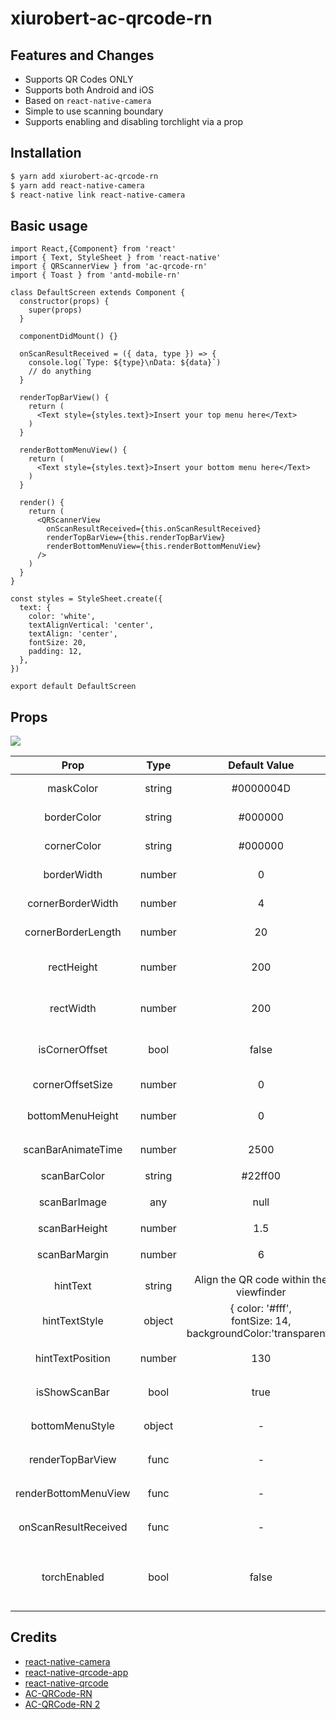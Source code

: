 # xiurobert-ac-qrcode-rn

## Features and Changes
- Supports QR Codes ONLY
- Supports both Android and iOS
- Based on `react-native-camera`
- Simple to use scanning boundary
- Supports enabling and disabling torchlight via a prop

## Installation

```bash
$ yarn add xiurobert-ac-qrcode-rn
$ yarn add react-native-camera
$ react-native link react-native-camera
```

## Basic usage

```ecmascript 6
import React,{Component} from 'react'
import { Text, StyleSheet } from 'react-native'
import { QRScannerView } from 'ac-qrcode-rn'
import { Toast } from 'antd-mobile-rn'

class DefaultScreen extends Component {
  constructor(props) {
    super(props)
  }

  componentDidMount() {}
  
  onScanResultReceived = ({ data, type }) => {
    console.log(`Type: ${type}\nData: ${data}`)
    // do anything
  }

  renderTopBarView() {
    return (
      <Text style={styles.text}>Insert your top menu here</Text>
    )
  }

  renderBottomMenuView() {
    return (
      <Text style={styles.text}>Insert your bottom menu here</Text>
    )
  }

  render() {
    return (
      <QRScannerView
        onScanResultReceived={this.onScanResultReceived}
        renderTopBarView={this.renderTopBarView}
        renderBottomMenuView={this.renderBottomMenuView}
      />
    )
  }
}

const styles = StyleSheet.create({
  text: {
    color: 'white',
    textAlignVertical: 'center',
    textAlign: 'center',
    fontSize: 20,
    padding: 12,
  },
})

export default DefaultScreen
```

## Props

![](https://github.com/MarnoDev/AC-QRCode-RN/blob/master/screenshots/ac-qrcode-props.jpg)

|        Prop        |  Type  |                                 Default Value                                 | Selectable  |        Explanation        |
|:--------------------:|:------:|:----------------------------------------------------------------------:|:-----:|:------------------:|
|      maskColor       | string |                               #0000004D                                | true  |      Mask colour      |
|     borderColor      | string |                                #000000                                 | true  |      Border colour      |
|     cornerColor      | string |                                #000000                                 | true  |      Corner colour      |
|     borderWidth      | number |                                   0                                    | true  |      Border width      |
|  cornerBorderWidth   | number |                                   4                                    | true  |      Corner width      |
|  cornerBorderLength  | number |                                   20                                   | true  |      Corner height      |
|      rectHeight      | number |                                  200                                   | true  |     Scanning rectangle height     |
|      rectWidth       | number |                                  200                                   | true  |     Scanning rectangle height     |
|    isCornerOffset    |  bool  |                                 false                                  | true  |    Whether the corners are offset  |
|   cornerOffsetSize   | number |                                   0                                    | true  |     Corner offset size     |
|   bottomMenuHeight   | number |                                   0                                    | true  |  底部操作菜单高度  |
|  scanBarAnimateTime  | number |                                  2500                                  | true  |   扫描线移动速度   |
|     scanBarColor     | string |                                #22ff00                                 | true  |     扫描线颜色     |
|     scanBarImage     |  any   |                                  null                                  | true  |   使用图片扫描线   |
|    scanBarHeight     | number |                                  1.5                                   | true  |     扫描线高度     |
|    scanBarMargin     | number |                                   6                                    | true  | 扫描线距扫描狂边距 |
|       hintText       | string |                Align the QR code within the viewfinder                | true  |      提示文本      |
|    hintTextStyle     | object | { color: '#fff', </br>fontSize: 14,</br>backgroundColor:'transparent'} | true  |    提示文字样式    |
|   hintTextPosition   | number |                                  130                                   | true  |    提示文字位置    |
|    isShowScanBar     |  bool  |                                  true                                  | true  |   是否显示扫描条   |
|   bottomMenuStyle    | object |                                   -                                    | true  |    底部菜单样式    |
|   renderTopBarView   |  func  |                                   -                                    | false | 绘制顶部操作条组件 |
| renderBottomMenuView |  func  |                                   -                                    | false | 绘制底部操作条组件 |
| onScanResultReceived |  func  |                                   -                                    | false |    扫描结果回调    |
| torchEnabled | bool | false | true |  Whether the torchlight mode is enabled |

## Credits

- [react-native-camera](https://github.com/lwansbrough/react-native-camera)
- [react-native-qrcode-app](https://github.com/insiderdev/react-native-qrcode-app)
- [react-native-qrcode](https://github.com/cssivision/react-native-qrcode)
- [AC-QRCode-RN](https://github.com/MarnoDev/AC-QRCode-RN)
- [AC-QRCode-RN 2](https://github.com/young-js/ac-qrcode-rn)